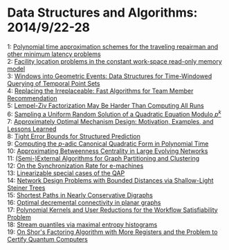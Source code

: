 # Data Structures and Algorithms: 2014/9/22-28  
1: [Polynomial time approximation schemes for the traveling repairman and  other minimum latency problems](https://doi.org/10.48550/arXiv.1307.4289)  
2: [Facility location problems in the constant work-space read-only memory  model](https://doi.org/10.48550/arXiv.1409.4092)  
3: [Windows into Geometric Events: Data Structures for Time-Windowed  Querying of Temporal Point Sets](https://doi.org/10.48550/arXiv.1409.5452)  
4: [Replacing the Irreplaceable: Fast Algorithms for Team Member  Recommendation](https://doi.org/10.48550/arXiv.1409.5512)  
5: [Lempel-Ziv Factorization May Be Harder Than Computing All Runs](https://doi.org/10.48550/arXiv.1409.5641)  
6: [Sampling a Uniform Random Solution of a Quadratic Equation Modulo $p^k$](https://doi.org/10.48550/arXiv.1404.0281)  
7: [Approximately Optimal Mechanism Design: Motivation, Examples, and  Lessons Learned](https://doi.org/10.48550/arXiv.1406.6773)  
8: [Tight Error Bounds for Structured Prediction](https://doi.org/10.48550/arXiv.1409.5834)  
9: [Computing the $p$-adic Canonical Quadratic Form in Polynomial Time](https://doi.org/10.48550/arXiv.1409.6199)  
10: [Approximating Betweenness Centrality in Large Evolving Networks](https://doi.org/10.48550/arXiv.1409.6241)  
11: [(Semi-)External Algorithms for Graph Partitioning and Clustering](https://doi.org/10.48550/arXiv.1404.4887)  
12: [On the Synchronization Rate for e-machines](https://doi.org/10.48550/arXiv.1406.7363)  
13: [Linearizable special cases of the QAP](https://doi.org/10.48550/arXiv.1409.6510)  
14: [Network Design Problems with Bounded Distances via Shallow-Light Steiner  Trees](https://doi.org/10.48550/arXiv.1409.6551)  
15: [Shortest Paths in Nearly Conservative Digraphs](https://doi.org/10.48550/arXiv.1409.7033)  
16: [Optimal decremental connectivity in planar graphs](https://doi.org/10.48550/arXiv.1409.7240)  
17: [Polynomial Kernels and User Reductions for the Workflow Satisfiability  Problem](https://doi.org/10.48550/arXiv.1409.7261)  
18: [Stream quantiles via maximal entropy histograms](https://doi.org/10.48550/arXiv.1409.7289)  
19: [On Shor's Factoring Algorithm with More Registers and the Problem to  Certify Quantum Computers](https://doi.org/10.48550/arXiv.1409.7352)  